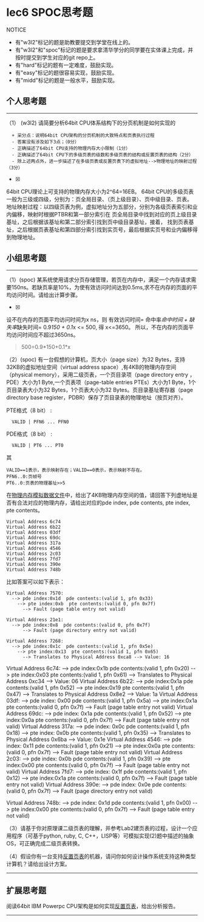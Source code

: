 # lec6 SPOC思考题


NOTICE
- 有"w3l2"标记的题是助教要提交到学堂在线上的。
- 有"w3l2"和"spoc"标记的题是要求拿清华学分的同学要在实体课上完成，并按时提交到学生对应的git repo上。
- 有"hard"标记的题有一定难度，鼓励实现。
- 有"easy"标记的题很容易实现，鼓励实现。
- 有"midd"标记的题是一般水平，鼓励实现。


## 个人思考题
---

（1） (w3l2) 请简要分析64bit CPU体系结构下的分页机制是如何实现的
```
  + 采分点：说明64bit CPU架构的分页机制的大致特点和页表执行过程
  - 答案没有涉及如下3点；（0分）
  - 正确描述了64bit CPU支持的物理内存大小限制（1分）
  - 正确描述了64bit CPU下的多级页表的级数和多级页表的结构或反置页表的结构（2分）
  - 除上述两点外，进一步描述了在多级页表或反置页表下的虚拟地址-->物理地址的映射过程（3分）
 ```
- [x]  
64bit CPU理论上可支持的物理内存大小为2^64=16EB。
64bit CPU的多级页表一般为三级或四级，分别为：页全局目录、（页上级目录）、页中级目录、页表。
地址映射过程：以四级页表为例，虚拟地址分为五部分，分别为各级页表索引和业内偏移，映射时根据PTBR和第一部分索引在
页全局目录中找到对应的页上级目录基址，之后根据该基址和第二部分索引找到页中级目录基址，接着，
找到页表基址，之后根据页表基址和第四部分索引找到实页号，最后根据实页号和业内偏移得到物理地址。
>  

## 小组思考题
---

（1）(spoc) 某系统使用请求分页存储管理，若页在内存中，满足一个内存请求需要150ns。若缺页率是10%，为使有效访问时间达到0.5ms,求不在内存的页面的平均访问时间。请给出计算步骤。 

- [x]  
设不在内存的页面平均访问时间为x ns，则
有效访问时间= 命中率*命中时间 + 缺失率*缺失时间= 0.9*150 + 0.1*x <= 500,
得 x<=3650。
所以，不在内存的页面平均访问时间应不超过3650ns。
> 500=0.9\*150+0.1\*x

（2）(spoc) 有一台假想的计算机，页大小（page size）为32 Bytes，支持32KB的虚拟地址空间（virtual address space）,有4KB的物理内存空间（physical memory），采用二级页表，一个页目录项（page directory entry ，PDE）大小为1 Byte,一个页表项（page-table entries
PTEs）大小为1 Byte，1个页目录表大小为32 Bytes，1个页表大小为32 Bytes。页目录基址寄存器（page directory base register，PDBR）保存了页目录表的物理地址（按页对齐）。

PTE格式（8 bit） :
```
  VALID | PFN6 ... PFN0
```
PDE格式（8 bit） :
```
  VALID | PT6 ... PT0
```
其
```
VALID==1表示，表示映射存在；VALID==0表示，表示映射不存在。
PFN6..0:页帧号
PT6..0:页表的物理基址>>5
```
在[物理内存模拟数据文件](./03-2-spoc-testdata.md)中，给出了4KB物理内存空间的值，请回答下列虚地址是否有合法对应的物理内存，请给出对应的pde index, pde contents, pte index, pte contents。
```
Virtual Address 6c74
Virtual Address 6b22
Virtual Address 03df
Virtual Address 69dc
Virtual Address 317a
Virtual Address 4546
Virtual Address 2c03
Virtual Address 7fd7
Virtual Address 390e
Virtual Address 748b
```

比如答案可以如下表示：
```
Virtual Address 7570:
  --> pde index:0x1d  pde contents:(valid 1, pfn 0x33)
    --> pte index:0xb  pte contents:(valid 0, pfn 0x7f)
      --> Fault (page table entry not valid)
      
Virtual Address 21e1:
  --> pde index:0x8  pde contents:(valid 0, pfn 0x7f)
      --> Fault (page directory entry not valid)

Virtual Address 7268:
  --> pde index:0x1c  pde contents:(valid 1, pfn 0x5e)
    --> pte index:0x13  pte contents:(valid 1, pfn 0x65)
      --> Translates to Physical Address 0xca8 --> Value: 16
```
Virtual Address 6c74:
  --> pde index:0x1b  pde contents:(valid 1, pfn 0x20)
    --> pte index:0x03  pte contents:(valid 1, pfn 0x61)
      --> Translates to Physical Address 0xc34 --> Value: 06
Virtual Address 6b22:
  --> pde index:0x1a  pde contents:(valid 1, pfn 0x52)
    --> pte index:0x19  pte contents:(valid 1, pfn 0x47)
      --> Translates to Physical Address 0x8e2 --> Value: 1a
Virtual Address 03df:
  --> pde index: 0x00 pde contents:(valid 1, pfn 0x5a)
    --> pte index:0x1a  pte contents:(valid 0, pfn 0x7f)
      --> Fault (page table entry not valid)
Virtual Address 69dc:
  --> pde index: 0x1a pde contents:(valid 1, pfn 0x52)
    --> pte index:0x0a  pte contents:(valid 0, pfn 0x7f)
      --> Fault (page table entry not valid)
Virtual Address 317a:
  --> pde index: 0x0c pde contents:(valid 1, pfn 0x18)
    --> pte index: 0x0b pte contents:(valid 1, pfn 0x35)
      --> Translates to Physical Address 0x6ba --> Value: 0x1e
Virtual Address 4546:
  --> pde index: 0x11 pde contents:(valid 1, pfn 0x21)
    --> pte index:0x0a  pte contents:(valid 0, pfn 0x7f)
      --> Fault (page table entry not valid)
Virtual Address 2c03:
  --> pde index: 0x0b pde contents:(valid 1, pfn 0x39)
    --> pte index:0x00  pte contents:(valid 0, pfn 0x7f)
      --> Fault (page table entry not valid)
Virtual Address 7fd7:
  --> pde index: 0x1f pde contents:(valid 1, pfn 0x12)
    --> pte index:0x1a  pte contents:(valid 0, pfn 0x7f)
      --> Fault (page table entry not valid)
Virtual Address 390e:
  --> pde index: 0x0e pde contents:(valid 0, pfn 0x7f)
      --> Fault (page directory entry not valid)
      
Virtual Address 748b:
  --> pde index: 0x1d pde contents:(valid 1, pfn 0x00)
    --> pte index:0x00  pte contents:(valid 0, pfn 0x7f)
      --> Fault (page table entry not valid)


（3）请基于你对原理课二级页表的理解，并参考Lab2建页表的过程，设计一个应用程序（可基于python, ruby, C, C++，LISP等）可模拟实现(2)题中描述的抽象OS，可正确完成二级页表转换。


（4）假设你有一台支持[反置页表](http://en.wikipedia.org/wiki/Page_table#Inverted_page_table)的机器，请问你如何设计操作系统支持这种类型计算机？请给出设计方案。


--- 

## 扩展思考题

阅读64bit IBM Powerpc CPU架构是如何实现[反置页表](http://en.wikipedia.org/wiki/Page_table#Inverted_page_table)，给出分析报告。

--- 
